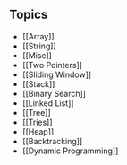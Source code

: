 
## Topics

- [[Array]]
- [[String]]
- [[Misc]]
- [[Two Pointers]]
- [[Sliding Window]]
- [[Stack]]
- [[Binary Search]]
- [[Linked List]]
- [[Tree]]
- [[Tries]]
- [[Heap]]
- [[Backtracking]]
- [[Dynamic Programming]]